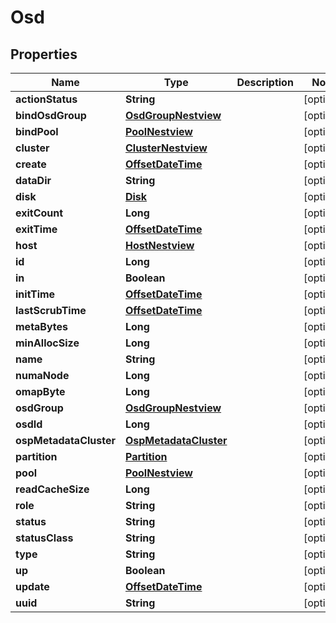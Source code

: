 # Osd

## Properties
Name | Type | Description | Notes
------------ | ------------- | ------------- | -------------
**actionStatus** | **String** |  |  [optional]
**bindOsdGroup** | [**OsdGroupNestview**](OsdGroupNestview.md) |  |  [optional]
**bindPool** | [**PoolNestview**](PoolNestview.md) |  |  [optional]
**cluster** | [**ClusterNestview**](ClusterNestview.md) |  |  [optional]
**create** | [**OffsetDateTime**](OffsetDateTime.md) |  |  [optional]
**dataDir** | **String** |  |  [optional]
**disk** | [**Disk**](Disk.md) |  |  [optional]
**exitCount** | **Long** |  |  [optional]
**exitTime** | [**OffsetDateTime**](OffsetDateTime.md) |  |  [optional]
**host** | [**HostNestview**](HostNestview.md) |  |  [optional]
**id** | **Long** |  |  [optional]
**in** | **Boolean** |  |  [optional]
**initTime** | [**OffsetDateTime**](OffsetDateTime.md) |  |  [optional]
**lastScrubTime** | [**OffsetDateTime**](OffsetDateTime.md) |  |  [optional]
**metaBytes** | **Long** |  |  [optional]
**minAllocSize** | **Long** |  |  [optional]
**name** | **String** |  |  [optional]
**numaNode** | **Long** |  |  [optional]
**omapByte** | **Long** |  |  [optional]
**osdGroup** | [**OsdGroupNestview**](OsdGroupNestview.md) |  |  [optional]
**osdId** | **Long** |  |  [optional]
**ospMetadataCluster** | [**OspMetadataCluster**](OspMetadataCluster.md) |  |  [optional]
**partition** | [**Partition**](Partition.md) |  |  [optional]
**pool** | [**PoolNestview**](PoolNestview.md) |  |  [optional]
**readCacheSize** | **Long** |  |  [optional]
**role** | **String** |  |  [optional]
**status** | **String** |  |  [optional]
**statusClass** | **String** |  |  [optional]
**type** | **String** |  |  [optional]
**up** | **Boolean** |  |  [optional]
**update** | [**OffsetDateTime**](OffsetDateTime.md) |  |  [optional]
**uuid** | **String** |  |  [optional]
